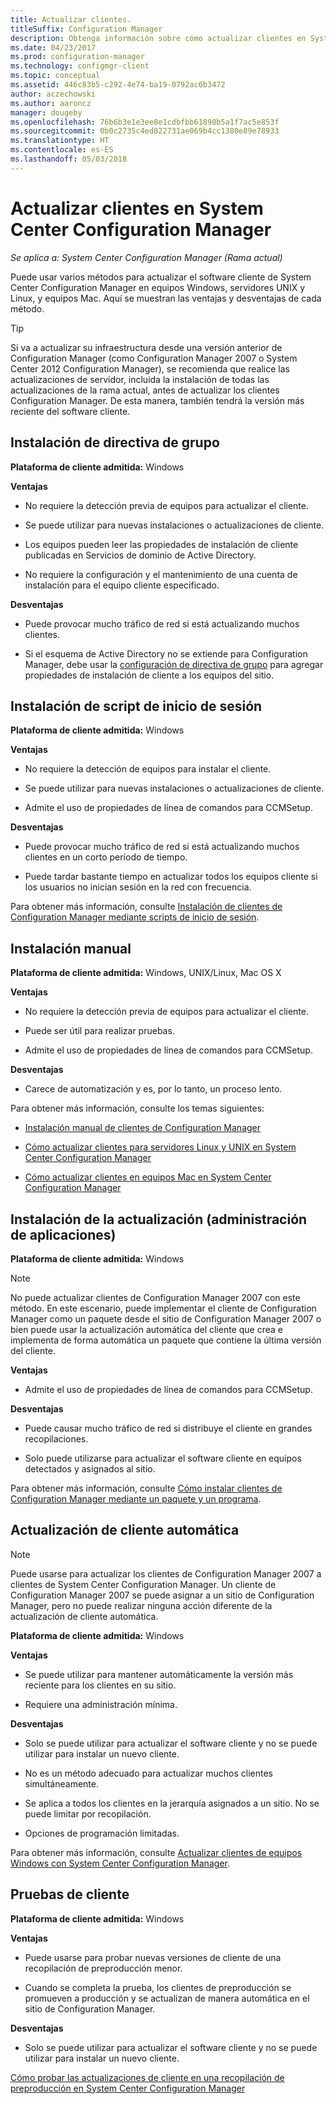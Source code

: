 ```yaml
---
title: Actualizar clientes.
titleSuffix: Configuration Manager
description: Obtenga información sobre cómo actualizar clientes en System Center Configuration Manager.
ms.date: 04/23/2017
ms.prod: configuration-manager
ms.technology: configmgr-client
ms.topic: conceptual
ms.assetid: 446c83b5-c292-4e74-ba19-0792ac6b3472
author: aczechowski
ms.author: aaroncz
manager: dougeby
ms.openlocfilehash: 76b6b3e1e3ee8e1cdbfbb61890b5a1f7ac5e853f
ms.sourcegitcommit: 0b0c2735c4ed822731ae069b4cc1380e89e78933
ms.translationtype: HT
ms.contentlocale: es-ES
ms.lasthandoff: 05/03/2018
---
```

# <a name="upgrade-clients-in-system-center-configuration-manager"></a>Actualizar clientes en System Center Configuration Manager

*Se aplica a: System Center Configuration Manager (Rama actual)*

Puede usar varios métodos para actualizar el software cliente de System Center Configuration Manager en equipos Windows, servidores UNIX y Linux, y equipos Mac. Aquí se muestran las ventajas y desventajas de cada método.  

> [!TIP]  
>  Si va a actualizar su infraestructura desde una versión anterior de Configuration Manager \(como Configuration Manager 2007 o System Center 2012 Configuration Manager\), se recomienda que realice las actualizaciones de servidor, incluida la instalación de todas las actualizaciones de la rama actual, antes de actualizar los clientes Configuration Manager. De esta manera, también tendrá la versión más reciente del software cliente.  

## <a name="group-policy-installation"></a>Instalación de directiva de grupo  
 **Plataforma de cliente admitida:** Windows  

 **Ventajas**  

-   No requiere la detección previa de equipos para actualizar el cliente.  

-   Se puede utilizar para nuevas instalaciones o actualizaciones de cliente.  

-   Los equipos pueden leer las propiedades de instalación de cliente publicadas en Servicios de dominio de Active Directory.  

-   No requiere la configuración y el mantenimiento de una cuenta de instalación para el equipo cliente especificado.  

 **Desventajas**  

-   Puede provocar mucho tráfico de red si está actualizando muchos clientes.  

-   Si el esquema de Active Directory no se extiende para Configuration Manager, debe usar la [configuración de directiva de grupo](../../../../core/clients/deploy/deploy-clients-to-windows-computers.md#BKMK_ClientGP) para agregar propiedades de instalación de cliente a los equipos del sitio.  


## <a name="logon-script-installation"></a>Instalación de script de inicio de sesión  
 **Plataforma de cliente admitida:** Windows  

 **Ventajas**  

-   No requiere la detección de equipos para instalar el cliente.  

-   Se puede utilizar para nuevas instalaciones o actualizaciones de cliente.  

-   Admite el uso de propiedades de línea de comandos para CCMSetup.  

 **Desventajas**  

-   Puede provocar mucho tráfico de red si está actualizando muchos clientes en un corto período de tiempo.  

-   Puede tardar bastante tiempo en actualizar todos los equipos cliente si los usuarios no inician sesión en la red con frecuencia.  

 Para obtener más información, consulte [Instalación de clientes de Configuration Manager mediante scripts de inicio de sesión](../../../../core/clients/deploy/deploy-clients-to-windows-computers.md#BKMK_ClientLogonScript).  

## <a name="manual-installation"></a>Instalación manual  
 **Plataforma de cliente admitida:** Windows, UNIX/Linux, Mac OS X  

 **Ventajas**  

-   No requiere la detección previa de equipos para actualizar el cliente.  

-   Puede ser útil para realizar pruebas.  

-   Admite el uso de propiedades de línea de comandos para CCMSetup.  

 **Desventajas**  

-   Carece de automatización y es, por lo tanto, un proceso lento.  

 Para obtener más información, consulte los temas siguientes:  

-   [Instalación manual de clientes de Configuration Manager](../../../../core/clients/deploy/deploy-clients-to-windows-computers.md#BKMK_Manual)  

-   [Cómo actualizar clientes para servidores Linux y UNIX en System Center Configuration Manager](../../../../core/clients/manage/upgrade/upgrade-clients-for-linux-and-unix-servers.md)  

-   [Cómo actualizar clientes en equipos Mac en System Center Configuration Manager](../../../../core/clients/manage/upgrade/upgrade-clients-on-mac-computers.md)  

## <a name="upgrade-installation-application-management"></a>Instalación de la actualización (administración de aplicaciones)  
 **Plataforma de cliente admitida:** Windows  

> [!NOTE]  
>  No puede actualizar clientes de Configuration Manager 2007 con este método. En este escenario, puede implementar el cliente de Configuration Manager como un paquete desde el sitio de Configuration Manager 2007 o bien puede usar la actualización automática del cliente que crea e implementa de forma automática un paquete que contiene la última versión del cliente.  

 **Ventajas**  

-   Admite el uso de propiedades de línea de comandos para CCMSetup.  

 **Desventajas**  

-   Puede causar mucho tráfico de red si distribuye el cliente en grandes recopilaciones.  

-   Solo puede utilizarse para actualizar el software cliente en equipos detectados y asignados al sitio.  

 Para obtener más información, consulte [Cómo instalar clientes de Configuration Manager mediante un paquete y un programa](../../../../core/clients/deploy/deploy-clients-to-windows-computers.md#BKMK_ClientApp).  

## <a name="automatic-client-upgrade"></a>Actualización de cliente automática  

> [!NOTE]  
>  Puede usarse para actualizar los clientes de Configuration Manager 2007 a clientes de System Center Configuration Manager. Un cliente de Configuration Manager 2007 se puede asignar a un sitio de Configuration Manager, pero no puede realizar ninguna acción diferente de la actualización de cliente automática.  

 **Plataforma de cliente admitida:** Windows  

 **Ventajas**  

-   Se puede utilizar para mantener automáticamente la versión más reciente para los clientes en su sitio.  

-   Requiere una administración mínima.  

 **Desventajas**  

-   Solo se puede utilizar para actualizar el software cliente y no se puede utilizar para instalar un nuevo cliente.  

-   No es un método adecuado para actualizar muchos clientes simultáneamente.  

-   Se aplica a todos los clientes en la jerarquía asignados a un sitio. No se puede limitar por recopilación.  

-   Opciones de programación limitadas.  

 Para obtener más información, consulte [Actualizar clientes de equipos Windows con System Center Configuration Manager](../../../../core/clients/manage/upgrade/upgrade-clients-for-windows-computers.md).  

## <a name="client-testing"></a>Pruebas de cliente  
 **Plataforma de cliente admitida:** Windows  

 **Ventajas**  

-   Puede usarse para probar nuevas versiones de cliente de una recopilación de preproducción menor.  

-   Cuando se completa la prueba, los clientes de preproducción se promueven a producción y se actualizan de manera automática en el sitio de Configuration Manager.  

 **Desventajas**  

-   Solo se puede utilizar para actualizar el software cliente y no se puede utilizar para instalar un nuevo cliente.  

 [Cómo probar las actualizaciones de cliente en una recopilación de preproducción en System Center Configuration Manager](../../../../core/clients/manage/upgrade/test-client-upgrades.md)  
